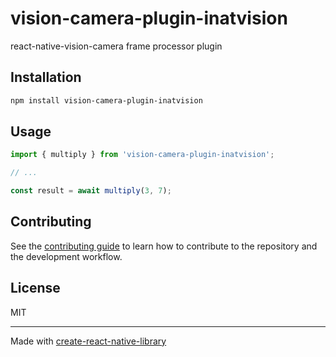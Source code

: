 # vision-camera-plugin-inatvision

react-native-vision-camera frame processor plugin

## Installation

```sh
npm install vision-camera-plugin-inatvision
```

## Usage

```js
import { multiply } from 'vision-camera-plugin-inatvision';

// ...

const result = await multiply(3, 7);
```

## Contributing

See the [contributing guide](CONTRIBUTING.md) to learn how to contribute to the repository and the development workflow.

## License

MIT

---

Made with [create-react-native-library](https://github.com/callstack/react-native-builder-bob)
